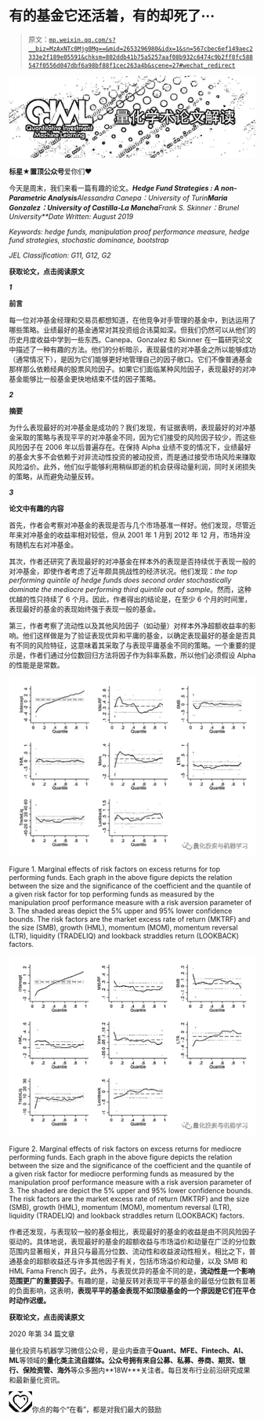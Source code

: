 # 有的基金它还活着，有的却死了···

> 原文：[`mp.weixin.qq.com/s?__biz=MzAxNTc0Mjg0Mg==&mid=2653296980&idx=1&sn=567cbec6ef149aec2333e2f189e05591&chksm=802ddb41b75a5257aaf08b932c6474c9b2ff8fc588547f0556d047dbf6a98bf88f1cec263a4b&scene=27#wechat_redirect`](http://mp.weixin.qq.com/s?__biz=MzAxNTc0Mjg0Mg==&mid=2653296980&idx=1&sn=567cbec6ef149aec2333e2f189e05591&chksm=802ddb41b75a5257aaf08b932c6474c9b2ff8fc588547f0556d047dbf6a98bf88f1cec263a4b&scene=27#wechat_redirect)

![](img/ae94798e950b8dab459280a91fc316c7.png)

**标星★****置顶****公众号**爱你们♥   

今天是周末，我们来看一篇有趣的论文。***Hedge Fund Strategies : A non-Parametric Analysis****Alessandra Canepa：University of Turin**Maria Gonzalez：University of Castilla-La Mancha**Frank S. Skinner：Brunel University**Date Written: August 2019*

*Keywords: hedge funds, manipulation proof performance measure, hedge fund strategies, stochastic dominance, bootstrap*

*JEL Classification: G11, G12, G2*

**获取论文，点击阅读原文**

***1***

**前言**

每一位对冲基金经理和交易员都想知道，在他竞争对手管理的基金中，到达运用了哪些策略。业绩最好的基金通常对其投资组合讳莫如深。但我们仍然可以从他们的历史月度收益中学到一些东西。Canepa、Gonzalez 和 Skinner 在一篇研究论文中描述了一种有趣的方法。他们的分析暗示，表现最佳的对冲基金之所以能够成功（通常情况下），是因为它们能够更好地管理自己的因子敞口。它们不像普通基金那样那么依赖经典的股票风险因子。如果它们面临某种风险因子，表现最好的对冲基金能够比一般基金更快地结束不佳的因子策略。

***2***

**摘要**

为什么表现最好的对冲基金是成功的？我们发现，有证据表明，表现最好的对冲基金采取的策略与表现平平的对冲基金不同，因为它们接受的风险因子较少，而这些风险因子在 2006 年以后普遍存在。在保持 Alpha 业绩不变的情况下，业绩最好的基金大多不会依赖于对非流动性投资的被动投资，而是通过接受市场风险来赚取风险溢价。此外，他们似乎能够利用稍纵即逝的机会获得动量利润，同时关闭损失的策略，从而避免动量反转。

***3***

**论文中有趣的内容**

首先，作者会考察对冲基金的表现是否与几个市场基准一样好。他们发现，尽管近年来对冲基金的收益率相对较低，但从 2001 年 1 月到 2012 年 12 月，市场并没有随机左右对冲基金。

其次，作者还研究了表现最好的对冲基金在样本外的表现是否持续优于表现一般的对冲基金，即使作者考虑了近年颇具挑战性的经济状况。他们发现：*the top performing quintile of hedge funds does second order stochastically dominate the mediocre performing third quintile out of sample*。然而，这种优越的性只持续了 6 个月。因此，作者得出的结论是，在至少 6 个月的时间里，表现最好的基金的表现始终强于表现一般的基金。

第三，作者考察了流动性以及其他风险因子（如动量）对样本外净超额收益率的影响。他们这样做是为了验证表现优异和平庸的基金，以确定表现最好的基金是否具有不同的风险特征，这意味着其采取了与表现平庸基金不同的策略。一个重要的提示是，作者们通过分位数回归方法将因子作为斜率系数，所以他们必须假设 Alpha 的性能是是常数。

![](img/43ae9152ae872f8ce75a340d7809e0a6.png)

Figure 1\. Marginal effects of risk factors on excess returns for top performing funds. Each graph in the above figure depicts the relation between the size and the significance of the coefficient and the quantile of a given risk factor for top performing funds as measured by the manipulation proof performance measure with a risk aversion parameter of 3\. The shaded areas depict the 5% upper and 95% lower confidence bounds. The risk factors are the market excess rate of return (MKTRF) and the size (SMB), growth (HML), momentum (MOM), momentum reversal (LTR), liquidity (TRADELIQ) and lookback straddles return (LOOKBACK) factors.

![](img/6962cce5af28a8f3b0827d07e7050e4e.png)

Figure 2\. Marginal effects of risk factors on excess returns for mediocre performing funds. Each graph in the above figure depicts the relation between the size and the significance of the coefficient and the quantile of a given risk factor for mediocre performing funds as measured by the manipulation proof performance measure with a risk aversion parameter of 3\. The shaded are depict the 5% upper and 95% lower confidence bounds. The risk factors are the market excess rate of return (MKTRF) and the size (SMB), growth (HML), momentum (MOM), momentum reversal (LTR), liquidity (TRADELIQ) and lookback straddles return (LOOKBACK) factors. 

作者还发现，与表现较一般的基金相比，表现最好的基金的收益是由不同风险因子驱动的。具体地说，表现最好的基金的超额收益与市场溢价和动量在广泛的分位数范围内显著相关，并且只与最高分位数、流动性和收益波动性相关。相比之下，普通基金的超额收益还与许多其他因子有关，包括市场溢价和动量，以及 SMB 和 HML Fama French 因子。此外，与表现优异的基金不同的是，**流动性是一个影响范围更广的重要因子**。有趣的是，动量反转对表现平平的基金的最低分位数有显著的负面影响，这表明，**表现平平的基金表现不如顶级基金的一个原因是它们在平仓时动作迟缓。**

**获取论文，点击阅读原文**

2020 年第 34 篇文章

量化投资与机器学习微信公众号，是业内垂直于**Quant、MFE、Fintech、AI、ML**等领域的**量化类主流自媒体。**公众号拥有来自**公募、私募、券商、期货、银行、保险资管、海外**等众多圈内**18W+**关注者。每日发布行业前沿研究成果和最新量化资讯。

![](img/6cba9abe9f2c434df7bd9c0d0d6e1156.png)你点的每个“在看”，都是对我们最大的鼓励